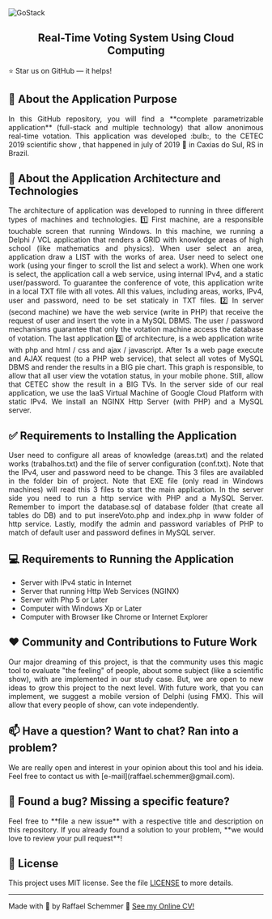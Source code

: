 <img alt="GoStack" src="https://s7.gifyu.com/images/banner1e0b6f65bf2500fd.gif" />

<div align="center">
  <h2>
    Real-Time Voting System Using Cloud Computing
  </h2>
  
</div>

:star: Star us on GitHub — it helps!

## 🧿 About the Application Purpose
<div align="justify">
In this GitHub repository, you will find a **complete parametrizable application** (full-stack and multiple technology) that allow anonimous real-time votation. This application was developed :bulb:, to the CETEC 2019 scientific show , that happened in july of 2019 📅 in Caxias do Sul, RS in Brazil. 
</div>

## :rocket: About the Application Architecture and Technologies
<div align="justify">
The architecture of application was developed to running in three different types of machines and technologies. 1️⃣ First machine, are a responsible touchable screen that running Windows. In this machine, we running a Delphi / VCL application that renders a GRID with knowledge areas of high school (like mathematics and physics). When user select an area, application draw a LIST with the works of area. User need to select one work (using your finger to scroll the list and select a work). When one work is select, the application call a web service, using internal IPv4, and a static user/password. To guarantee the conference of vote, this application write in a local TXT file with all votes. All this values, including areas, works, IPv4, user and password, need to be set staticaly in TXT files.  2️⃣ In server (second machine) we have the web service (write in PHP) that receive the request of user and insert the vote in a MySQL DBMS. The user / password mechanisms guarantee that only the votation machine access the database of votation. The last application 3️⃣ of architecture, is a web application write with php and html / css and ajax / javascript. After 1s a web page execute and AJAX request (to a PHP web service), that select all votes of MySQL DBMS and render the results in a BIG pie chart. This graph is responsible, to allow that all user view the votation status, in your mobile phone. Still, allow that CETEC show the result in a BIG TVs. In the server side of our real application, we use the IaaS Virtual Machine of Google Cloud Platform with static IPv4. We install an NGINX Http Server (with PHP) and a MySQL server.
</div>

## ✅ Requirements to Installing the Application
<div align="justify">
User need to configure all areas of knowledge (areas.txt) and the related works (trabalhos.txt) and the file of server configuration (conf.txt). Note that the IPv4, user and password need to be change. This 3 files are availabled in the folder bin of project. Note that EXE file (only read in Windows machines) will read this 3 files to start the main application. In the server side you need to run a http service with PHP and a MySQL Server. Remember to import the database.sql  of database folder (that create all tables do DB) and to put insereVoto.php and index.php in www folder of http service. Lastly, modify the admin and password variables of PHP to match of default user and password defines in MySQL server.

</div>

## 💻 Requirements to Running the Application

- Server with IPv4 static in Internet
- Server that running Http Web Services (NGINX)
- Server with Php 5 or Later
- Computer with Windows Xp or Later
- Computer with Browser like Chrome or Internet Explorer

## ❤️ Community and Contributions to Future Work
<div align="justify">
Our major dreaming of this project, is that the community uses this magic tool to evaluate "the feeling" of people, about some subject (like a scientific show), with are implemented in our study case. But, we are open to new ideas to grow this project to the next level. With future work, that you can implement, we suggest a mobile version of Delphi (using FMX). This will allow that every people of show, can vote independently.
</div>

## 📫 Have a question? Want to chat? Ran into a problem?
<div align="justify">
We are really open and interest in your opinion about this tool and his ideia. Feel free to contact us with [e-mail](raffael.schemmer@gmail.com).
</div>

## 🤝 Found a bug? Missing a specific feature?
<div align="justify">
Feel free to **file a new issue** with a respective title and description on this repository. If you already found a solution to your problem, **we would love to review your pull request**!
</div>

## 📘 License

This project uses MIT license. See the file [LICENSE](LICENSE) to more details.

---

Made with 💜 by Raffael Schemmer :wave: [See my Online CV!](https://www.raffael.dev)
